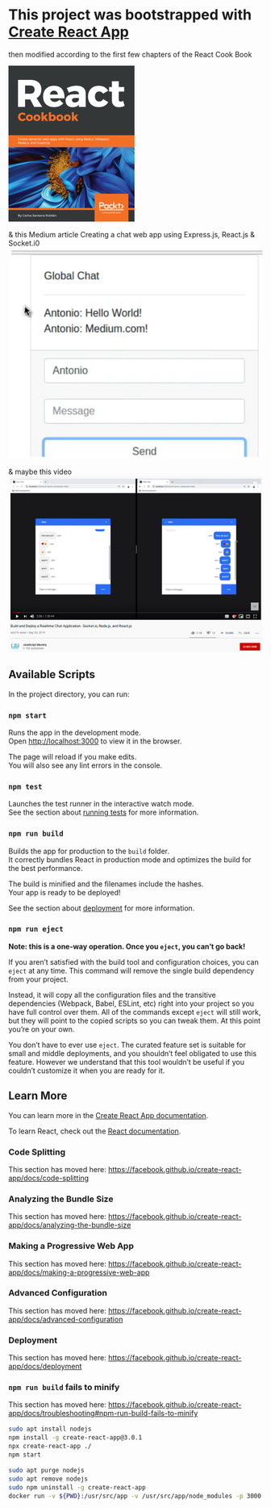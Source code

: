 
# This project was bootstrapped with [Create React App](https://github.com/facebook/create-react-app)  

then modified according to the first few chapters of the React Cook Book

[![React Cook Book cover](https://raw.githubusercontent.com/TurtleWolf/react_scaffolding/master/ReactCookBook.png "React Cook Book By Carlos Santana Roldán August 2018")](https://subscription.packtpub.com/book/web-development/9781783980727 "By Carlos Santana Roldán August 2018c")

& this Medium article Creating a chat web app using Express.js, React.js & Socket.i0
[![Creating a chat web app using Express.js, React.js & Socket.io](Images_of_Issues/antonio-article.png "Creating a chat web app using Express.js, React.js & Socket.i")](https://medium.com/signature-networks/creating-a-chat-web-app-using-express-js-react-js-socket-io-1b01100a8ea5 "Antonio Erdeljac")

& maybe this video  
[![Build and Deploy a Realtime Chat Application - Socket.io, Node.js, and React.js](Images_of_Issues/mastery-video.png "Build and Deploy a Realtime Chat Application - Socket.io, Node.js, and React.js")](https://youtu.be/ZwFA3YMfkoc " JavaScript Mastery")

## Available Scripts

In the project directory, you can run:

### `npm start`

Runs the app in the development mode.<br>
Open [http://localhost:3000](http://localhost:3000) to view it in the browser.

The page will reload if you make edits.<br>
You will also see any lint errors in the console.

### `npm test`

Launches the test runner in the interactive watch mode.<br>
See the section about [running tests](https://facebook.github.io/create-react-app/docs/running-tests) for more information.

### `npm run build`

Builds the app for production to the `build` folder.<br>
It correctly bundles React in production mode and optimizes the build for the best performance.

The build is minified and the filenames include the hashes.<br>
Your app is ready to be deployed!

See the section about [deployment](https://facebook.github.io/create-react-app/docs/deployment) for more information.

### `npm run eject`

**Note: this is a one-way operation. Once you `eject`, you can’t go back!**

If you aren’t satisfied with the build tool and configuration choices, you can `eject` at any time. This command will remove the single build dependency from your project.

Instead, it will copy all the configuration files and the transitive dependencies (Webpack, Babel, ESLint, etc) right into your project so you have full control over them. All of the commands except `eject` will still work, but they will point to the copied scripts so you can tweak them. At this point you’re on your own.

You don’t have to ever use `eject`. The curated feature set is suitable for small and middle deployments, and you shouldn’t feel obligated to use this feature. However we understand that this tool wouldn’t be useful if you couldn’t customize it when you are ready for it.

## Learn More

You can learn more in the [Create React App documentation](https://facebook.github.io/create-react-app/docs/getting-started).

To learn React, check out the [React documentation](https://reactjs.org/).

### Code Splitting

This section has moved here: https://facebook.github.io/create-react-app/docs/code-splitting

### Analyzing the Bundle Size

This section has moved here: https://facebook.github.io/create-react-app/docs/analyzing-the-bundle-size

### Making a Progressive Web App

This section has moved here: https://facebook.github.io/create-react-app/docs/making-a-progressive-web-app

### Advanced Configuration

This section has moved here: https://facebook.github.io/create-react-app/docs/advanced-configuration

### Deployment

This section has moved here: https://facebook.github.io/create-react-app/docs/deployment

### `npm run build` fails to minify

This section has moved here: https://facebook.github.io/create-react-app/docs/troubleshooting#npm-run-build-fails-to-minify

``` bash
sudo apt install nodejs
npm install -g create-react-app@3.0.1
npx create-react-app ./
npm start
```

``` bash
sudo apt purge nodejs
sudo apt remove nodejs
sudo npm uninstall -g create-react-app
docker run -v ${PWD}:/usr/src/app -v /usr/src/app/node_modules -p 3000:3000 --rm react_scaffolding:dev
```
